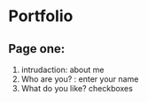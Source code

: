 # Portfolio

## Page one:
1. intrudaction: about me
2. Who are you? : enter your name
3. What do you like? checkboxes

